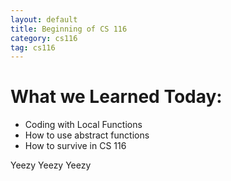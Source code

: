 ```yaml
---
layout: default
title: Beginning of CS 116
category: cs116
tag: cs116
---
```


# What we Learned Today:
- Coding with Local Functions
- How to use abstract functions
- How to survive in CS 116

Yeezy Yeezy Yeezy
